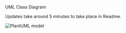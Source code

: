 UML Class Diagram

Updates take around 5 minutes to take place in Readme.

![PlantUML model](http://www.plantuml.com/plantuml/png/KypCIyufJKajBSfHo2WfAIYsqjSlIYpNIyyioIXDAYrEBKhEpoj9pIlHIyxFrVTAp2vDSYejIgwgpDOF2tBABz7FJSpCqm_rzObFoKnCBqhCvG80)

